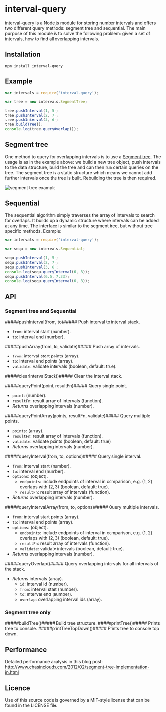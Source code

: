 # interval-query

interval-query is a Node.js module for storing number intervals and offers two different query methods: segment tree and sequential.
The main purpose of this module is to solve the following problem: given a set of intervals, how to find all overlapping intervals.

## Installation

    npm install interval-query

## Example

```js
var intervals = require('interval-query');

var tree = new intervals.SegmentTree;

tree.pushInterval(1, 5);
tree.pushInterval(2, 7);
tree.pushInterval(3, 6);
tree.buildTree();
console.log(tree.queryOverlap());
```

## Segment tree

One method to query for overlapping intervals is to use a [Segment tree](http://en.wikipedia.org/wiki/Segment_tree).
The usage is as in the example above: we build a new tree object, push intervals to the data structure, build the tree and can
then run certain queries on the tree. The segment tree is a static structure which means we cannot add further intervals
once the tree is built. Rebuilding the tree is then required.

![segment tree example](http://assets.yarkon.de/images/Segment_tree_instance.gif)

## Sequential

The sequential algorithm simply traverses the array of intervals to search for overlaps. It builds up a dynamic structure
where intervals can be added at any time. The interface is similar to the segment tree, but without tree specific methods.
Example:

```js
var intervals = require('interval-query');

var sequ = new intervals.Sequential;

sequ.pushInterval(1, 5);
sequ.pushInterval(2, 7);
sequ.pushInterval(3, 6);
console.log(sequ.queryInterval(6, 8));
sequ.pushInterval(6.5, 7.33);
console.log(sequ.queryInterval(6, 8));
```

## API

### Segment tree and Sequential

#####pushInterval(from, to)#####
Push interval to interval stack.

- `from`: interval start (number).
- `to`: interval end (number).

#####pushArray(from, to, validate)#####
Push array of intervals.

- `from`: interval start points (array).
- `to`: interval end points (array).
- `validate`: validate intervals (boolean, default: true).

#####clearIntervalStack()#####
Clear the interval stack.

#####queryPoint(point, resultFn)#####
Query single point.

- `point`: (number).
- `resultFn`: result array of intervals (function).
- *Returns* overlapping intervals (number).

#####queryPointArray(points, resultFn, validate)#####
Query multiple points.

- `points`: (array).
- `resultFn`: result array of intervals (function).
- `validate`: validate points (boolean, default: true).
- *Returns* overlapping intervals (number).

#####queryInterval(from, to, options)#####
Query single interval.

- `from`: interval start (number).
- `to`: interval end (number).
- `options`: (object).
  - `endpoints`: include endpoints of interval in comparison, e.g. (1, 2) overlaps with (2, 3) (boolean, default: true).
  - `resultFn`: result array of intervals (function).
- *Returns* overlapping intervals (number).    

#####queryIntervalArray(from, to, options)#####
Query multiple intervals.

- `from`: interval start points (array).
- `to`: interval end points (array).
- `options`: (object).
  - `endpoints`: include endpoints of interval in comparison, e.g. (1, 2) overlaps with (2, 3) (boolean, default: true).
  - `resultFn`: result array of intervals (function).
  - `validate`: validate intervals (boolean, default: true).
- *Returns* overlapping intervals (number).

#####queryOverlap()#####
Query overlapping intervals for all intervals of the stack.

- *Returns* intervals (array).
  - `id`: interval id (number).
  - `from`: interval start (number).
  - `to`: interval end (number).
  - `overlap`: overlapping interval ids (array).

### Segment tree only

#####buildTree()#####
Build tree structure.
#####printTree()#####
Prints tree to console.
#####printTreeTopDown()#####
Prints tree to console top down.

## Performance

Detailed performance analysis in this blog post:
http://www.chasinclouds.com/2012/02/segment-tree-implementation-in.html

## Licence

Use of this source code is governed by a MIT-style license that can be found in the LICENSE file.

